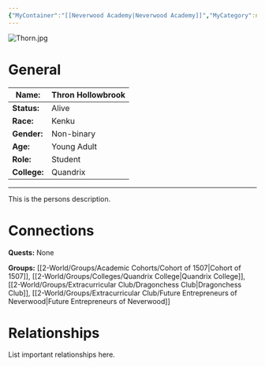 ```yaml
---
{"MyContainer":"[[Neverwood Academy|Neverwood Academy]]","MyCategory":null,"image":"Thorn.jpg","tags":["Category/People"],"obsidianUIMode":"preview","aliases":null,"NoteStatus":"❓","char_status":"Alive","char_race":"Kenku","char_gender":"Non-binary","char_role":"Student","char_college":"Quandrix","char_items":null,"char_age":"Young Adult","parents":null,"children":null,"enemies":null,"allies":null,"siblings":null,"partner":null,"Connected_Quests":[],"Connected_Groups":["[[Cohort of 1507|Cohort of 1507]]","[[Quandrix College|Quandrix College]]","[[Dragonchess Club|Dragonchess Club]]","[[Future Entrepreneurs of Neverwood|Future Entrepreneurs of Neverwood]]"],"dg-publish":true,"dg-path":"World/People/Students/Thorn Hollowbrook.md","permalink":"/world/people/students/thorn-hollowbrook/","dgPassFrontmatter":true,"updated":"2025-10-04T12:01:54.000+01:00"}
---
```



![Thorn.jpg](/img/user/z_Assets/character_art/NPCs/Cohort%20of%201507/Thorn.jpg)
# General


| Name:        | Thron Hollowbrook |
| ------------ | ----------------- |
| **Status:**  | Alive             |
| **Race:**    | Kenku             |
| **Gender:**  | Non-binary        |
| **Age:**     | Young Adult       |
| **Role:**    | Student           |
| **College:** | Quandrix          |


---

This is the persons description. 


# Connections


**Quests:** None 

**Groups:** [[2-World/Groups/Academic Cohorts/Cohort of 1507\|Cohort of 1507]], [[2-World/Groups/Colleges/Quandrix College\|Quandrix College]], [[2-World/Groups/Extracurricular Club/Dragonchess Club\|Dragonchess Club]], [[2-World/Groups/Extracurricular Club/Future Entrepreneurs of Neverwood\|Future Entrepreneurs of Neverwood]]


# Relationships

List important relationships here. 

